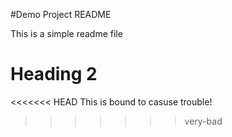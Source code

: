 #Demo Project README

This is a simple readme file

# Heading 2

<<<<<<< HEAD
This is bound to casuse trouble!
>>>>>>> very-bad
